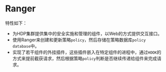 # Ranger

特性如下：
* 为HDP集群提供集中的安全实施和管理的组件，以Web的方式提供交互接口。
* 使用Ranger来创建和更新策略`policy`，然后存储在策略数据库`policy database`中。
* 实现了若干组件的外挂插件，这些插件嵌入在特定组件的进程中，通过`HOOK`的方式来提前截获请求，然后根据策略`policy`判断是否继续传递给组件来完成请求。
